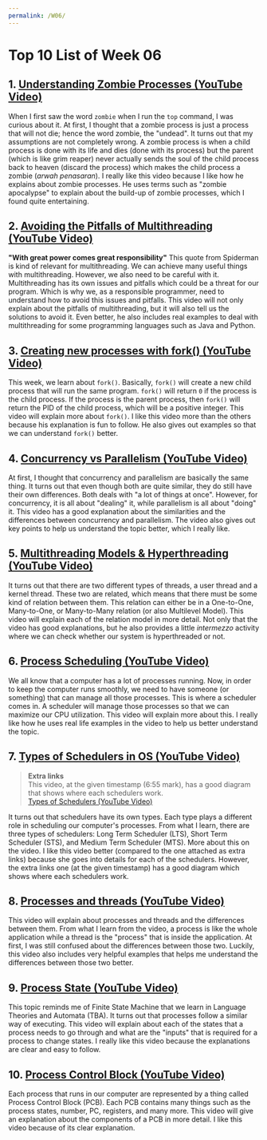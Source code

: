 ```yaml
---
permalink: /W06/
---
```


# Top 10 List of Week 06

## 1. [Understanding Zombie Processes (YouTube Video)](https://www.youtube.com/watch?v=xJ8KenZw2ag)
When I first saw the word `zombie` when I run the `top` command, I was curious about it. At first, I thought that a zombie process is just a process that will not die; hence the word zombie, the "undead". It turns out that my assumptions are not completely wrong. A zombie process is when a child process is done with its life and dies (done with its process) but the parent (which is like grim reaper) never actually sends the soul of the child process back to heaven (discard the process) which makes the child process a zombie (*arwah penasaran*). I really like this video because I like how he explains about zombie processes. He uses terms such as "zombie apocalypse" to explain about the build-up of zombie processes, which I found quite entertaining.

## 2. [Avoiding the Pitfalls of Multithreading (YouTube Video)](https://www.youtube.com/watch?v=JRaDkV0itbM)
**"With great power comes great responsibility"** This quote from Spiderman is kind of relevant for multithreading. We can achieve many useful things with multithreading. However, we also need to be careful with it. Multithreading has its own issues and pitfalls which could be a threat for our program. Which is why we, as a responsible programmer, need to understand how to avoid this issues and pitfalls. This video will not only explain about the pitfalls of multithreading, but it will also tell us the solutions to avoid it. Even better, he also includes real examples to deal with multithreading for some programming languages such as Java and Python.

## 3. [Creating new processes with fork() (YouTube Video)](https://www.youtube.com/watch?v=ss1-REMJ9GA)
This week, we learn about `fork()`. Basically, `fork()` will create a new child process that will run the same program. `fork()` will return `0` if the process is the child process. If the process is the parent process, then `fork()` will return the PID of the child process, which will be a positive integer. This video will explain more about `fork()`. I like this video more than the others because his explanation is fun to follow. He also gives out examples so that we can understand `fork()` better.

## 4. [Concurrency vs Parallelism (YouTube Video)](https://www.youtube.com/watch?v=FChZP09Ba4E)
At first, I thought that concurrency and parallelism are basically the same thing. It turns out that even though both are quite similar, they do still have their own differences. Both deals with "a lot of things at once". However, for concurrency, it is all about "dealing" it, while parallelism is all about "doing" it. This video has a good explanation about the similarities and the differences between concurrency and parallelism. The video also gives out key points to help us understand the topic better, which I really like.

## 5. [Multithreading Models & Hyperthreading (YouTube Video)](https://www.youtube.com/watch?v=HW2Wcx-ktsc)
It turns out that there are two different types of threads, a user thread and a kernel thread. These two are related, which means that there must be some kind of relation between them. This relation can either be in a One-to-One, Many-to-One, or Many-to-Many relation (or also Multilevel Model). This video will explain each of the relation model in more detail. Not only that the video has good explanations, but he also provides a little *intermezzo* activity where we can check whether our system is hyperthreaded or not.

## 6. [Process Scheduling (YouTube Video)](https://www.youtube.com/watch?v=2h3eWaPx8SA)
We all know that a computer has a lot of processes running. Now, in order to keep the computer runs smoothly, we need to have someone (or something) that can manage all those processes. This is where a scheduler comes in. A scheduler will manage those processes so that we can maximize our CPU utilization. This video will explain more about this. I really like how he uses real life examples in the video to help us better understand the topic.

## 7. [Types of Schedulers in OS (YouTube Video)](https://www.youtube.com/watch?v=pro8cU5Uzdg)
> **Extra links**\
> This video, at the given timestamp (6:55 mark), has a good diagram that shows where each schedulers work.\
> [Types of Schedulers (YouTube Video)](https://youtu.be/-KELvnesplc?t=415)

It turns out that schedulers have its own types. Each type plays a different role in scheduling our computer's processes. From what I learn, there are three types of schedulers: Long Term Scheduler (LTS), Short Term Scheduler (STS), and Medium Term Scheduler (MTS). More about this on the video. I like this video better (compared to the one attached as extra links) because she goes into details for each of the schedulers. However, the extra links one (at the given timestamp) has a good diagram which shows where each schedulers work.

## 8. [Processes and threads (YouTube Video)](https://www.youtube.com/watch?v=h_HwkHobfs0)
This video will explain about processes and threads and the differences between them. From what I learn from the video, a process is like the whole application while a thread is the "process" that is inside the application. At first, I was still confused about the differences between those two. Luckily, this video also includes very helpful examples that helps me understand the differences between those two better.

## 9. [Process State (YouTube Video)](https://www.youtube.com/watch?v=jZ_6PXoaoxo)
This topic reminds me of Finite State Machine that we learn in Language Theories and Automata (TBA). It turns out that processes follow a similar way of executing. This video will explain about each of the states that a process needs to go through and what are the "inputs" that is required for a process to change states. I really like this video because the explanations are clear and easy to follow.

## 10. [Process Control Block (YouTube Video)](https://www.youtube.com/watch?v=4s2MKuVYKV8)
Each process that runs in our computer are represented by a thing called Process Control Block (PCB). Each PCB contains many things such as the process states, number, PC, registers, and many more. This video will give an explanation about the components of a PCB in more detail. I like this video because of its clear explanation.
